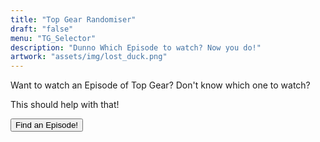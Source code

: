 ```yaml
---
title: "Top Gear Randomiser"
draft: "false"
menu: "TG_Selector"
description: "Dunno Which Episode to watch? Now you do!"
artwork: "assets/img/lost_duck.png"
---
```

<div class="center_box">
    <p>Want to watch an Episode of Top Gear? Don't know which one to watch?</p>
    <p>This should help with that!</p>
    <div id="watcher"></div>
    <button type="button" onclick="display_series_episode()">Find an Episode!</button>
</div>
<script src="/assets/java/episode.js"></script>